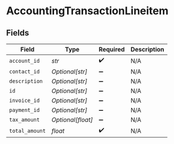 # AccountingTransactionLineitem


## Fields

| Field              | Type               | Required           | Description        |
| ------------------ | ------------------ | ------------------ | ------------------ |
| `account_id`       | *str*              | :heavy_check_mark: | N/A                |
| `contact_id`       | *Optional[str]*    | :heavy_minus_sign: | N/A                |
| `description`      | *Optional[str]*    | :heavy_minus_sign: | N/A                |
| `id`               | *Optional[str]*    | :heavy_minus_sign: | N/A                |
| `invoice_id`       | *Optional[str]*    | :heavy_minus_sign: | N/A                |
| `payment_id`       | *Optional[str]*    | :heavy_minus_sign: | N/A                |
| `tax_amount`       | *Optional[float]*  | :heavy_minus_sign: | N/A                |
| `total_amount`     | *float*            | :heavy_check_mark: | N/A                |